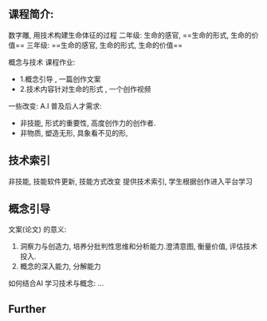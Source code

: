 ## 课程简介:  
数字雕, 用技术构建生命体征的过程 
二年级: 生命的感官, ==生命的形式, 生命的价值==
三年级: ==生命的感官, 生命的形式, 生命的价值==

概念与技术
课程作业: 
- 1.概念引导 , 一篇创作文案
- 2.技术内容针对生命的形式 , 一个创作视频


一些改变:
A.I 普及后人才需求: 
- 非技能,  形式的重要性, 高度创作力的创作者.
- 非物质,  塑造无形, 具象看不见的形, 

## 技术索引
非技能, 技能软件更新, 技能方式改变
提供技术索引, 学生根据创作进入平台学习
 


## 概念引导
文案(论文) 的意义: 
1. 洞察力与创造力, 培养分批判性思维和分析能力.澄清意图, 衡量价值, 评估技术投入. 
2. 概念的深入能力, 分解能力

如何结合AI 学习技术与概念: ...


## Further
